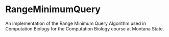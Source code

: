 # RangeMinimumQuery
An implementation of the Range Minimum Query Algorithm used in Computation Biology for the Computation Biology course at Montana State. 
